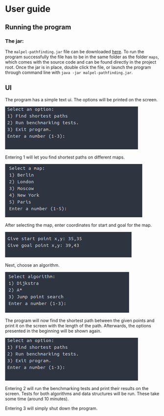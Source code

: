 # User guide

## Running the program

 ### The jar:
The `malpel-pathfinding.jar` file can be downloaded [here](https://github.com/Malpel/malpel-pathfinding/releases/tag/v1.0-final). To run the program successfully the file has to be in the same folder as the folder `maps`, which comes with the source code and can be found directly in the project root. Once the jar is in place, double click the file, or launch the program through command line with `java -jar malpel-pathfinding.jar`.

## UI

The program has a simple text ui. The options will be printed on the screen.

![Options](ug_0.png)

Entering 1 will let you find shortest paths on different maps.

![Maps](ug_1.png)

After selecting the map, enter coordinates for start and goal for the map.

![Coordinates](ug_2.png)

Next, choose an algorithm.

![Algorithms](ug_3.png)

The program will now find the shortest path between the given points and print it on the screen with the length of the path. Afterwards, the options presented in the beginning will be shown again.

![Options](ug_0.png)

Entering 2 will run the benchmarking tests and print their results on the screen. Tests for both algorithms and data structures will be run. These take some time (around 10 minutes).

Entering 3 will simply shut down the program.
